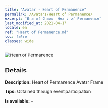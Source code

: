 ```yaml
---
title: "Avatar - Heart of Permanence"
permalink: /Avatars/Heart of Permanence/
excerpt: "Era of Chaos  Heart of Permanence"
last_modified_at: 2021-04-17
locale: en
ref: "Heart of Permanence.md"
toc: false
classes: wide
---
```

 ![Heart of Permanence](/images/a/avatarFrame_54.png)

## Details

 **Description:** Heart of Permanence Avatar Frame 

 **Tips:** Obtained through event participation 

 **Is available:**  - 

